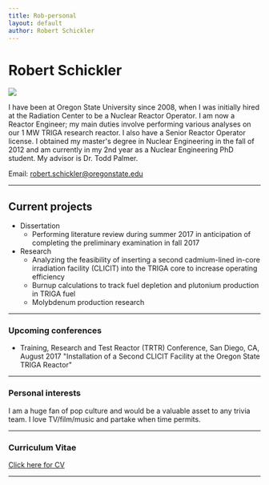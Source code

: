 ```yaml
---
title: Rob-personal
layout: default
author: Robert Schickler
---
```

Robert Schickler
================================
<img src="{{ site.url }}users/schicklr/images/schickler.jpg">

I have been at Oregon State University since 2008, when I was initially hired at the Radiation Center to be a Nuclear Reactor Operator.  I am now a Reactor Engineer; my main duties involve performing various analyses on our 1 MW TRIGA research reactor.  I also have a Senior Reactor Operator license.  I obtained my master's degree in Nuclear Engineering in the fall of 2012 and am currently in my 2nd year as a Nuclear Engineering PhD student.  My advisor is Dr. Todd Palmer.

Email: <a href="mailto:robert.schickler@oregonstate.edu" target="top"> robert.schickler@oregonstate.edu </a>

***

## Current projects

* Dissertation
  * Performing literature review during summer 2017 in anticipation of completing the preliminary examination in fall 2017
* Research
  * Analyzing the feasibility of inserting a second cadmium-lined in-core irradiation facility (CLICIT) into the TRIGA core to increase operating efficiency
  * Burnup calculations to track fuel depletion and plutonium production in TRIGA fuel
  * Molybdenum production research

***

### Upcoming conferences

* Training, Research and Test Reactor (TRTR) Conference, San Diego, CA, August 2017
  "Installation of a Second CLICIT Facility at the Oregon State TRIGA Reactor"

***

### Personal interests
I am a huge fan of pop culture and would be a valuable asset to any trivia team.  I love TV/film/music and partake when time permits.

***

### Curriculum Vitae

<a href="{{ site.url }}users/schicklr/files/schicklerCV.pdf">Click here for CV</a>

***
